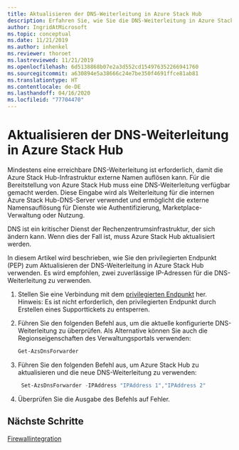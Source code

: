 ```yaml
---
title: Aktualisieren der DNS-Weiterleitung in Azure Stack Hub
description: Erfahren Sie, wie Sie die DNS-Weiterleitung in Azure Stack Hub aktualisieren.
author: IngridAtMicrosoft
ms.topic: conceptual
ms.date: 11/21/2019
ms.author: inhenkel
ms.reviewer: thoroet
ms.lastreviewed: 11/21/2019
ms.openlocfilehash: 6d5138868b07e2a3d552cd154976352266941760
ms.sourcegitcommit: a630894e5a38666c24e7be350f4691ffce81ab81
ms.translationtype: HT
ms.contentlocale: de-DE
ms.lasthandoff: 04/16/2020
ms.locfileid: "77704470"
---
```

# <a name="update-the-dns-forwarder-in-azure-stack-hub"></a>Aktualisieren der DNS-Weiterleitung in Azure Stack Hub

Mindestens eine erreichbare DNS-Weiterleitung ist erforderlich, damit die Azure Stack Hub-Infrastruktur externe Namen auflösen kann. Für die Bereitstellung von Azure Stack Hub muss eine DNS-Weiterleitung verfügbar gemacht werden. Diese Eingabe wird als Weiterleitung für die internen Azure Stack Hub-DNS-Server verwendet und ermöglicht die externe Namensauflösung für Dienste wie Authentifizierung, Marketplace-Verwaltung oder Nutzung.

DNS ist ein kritischer Dienst der Rechenzentrumsinfrastruktur, der sich ändern kann. Wenn dies der Fall ist, muss Azure Stack Hub aktualisiert werden.

In diesem Artikel wird beschrieben, wie Sie den privilegierten Endpunkt (PEP) zum Aktualisieren der DNS-Weiterleitung in Azure Stack Hub verwenden. Es wird empfohlen, zwei zuverlässige IP-Adressen für die DNS-Weiterleitung zu verwenden.

1. Stellen Sie eine Verbindung mit dem [privilegierten Endpunkt](azure-stack-privileged-endpoint.md) her. Hinweis: Es ist nicht erforderlich, den privilegierten Endpunkt durch Erstellen eines Supporttickets zu entsperren.

2. Führen Sie den folgenden Befehl aus, um die aktuelle konfigurierte DNS-Weiterleitung zu überprüfen. Als Alternative können Sie auch die Regionseigenschaften des Verwaltungsportals verwenden:

   ```powershell
   Get-AzsDnsForwarder
   ```

3. Führen Sie den folgenden Befehl aus, um Azure Stack Hub zu aktualisieren und die neue DNS-Weiterleitung zu verwenden:

   ```powershell
    Set-AzsDnsForwarder -IPAddress "IPAddress 1","IPAddress 2"
   ```

4. Überprüfen Sie die Ausgabe des Befehls auf Fehler.

## <a name="next-steps"></a>Nächste Schritte

[Firewallintegration](azure-stack-firewall.md)
